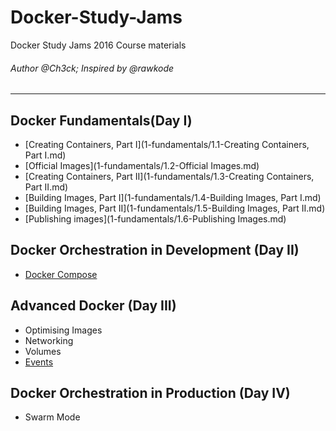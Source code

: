 # Docker-Study-Jams
Docker Study Jams 2016 Course materials

######  Author @Ch3ck; Inspired by @rawkode

------

## Docker Fundamentals(Day I)

- [Creating Containers, Part I](1-fundamentals/1.1-Creating Containers, Part I.md)
- [Official Images](1-fundamentals/1.2-Official Images.md)
- [Creating Containers, Part II](1-fundamentals/1.3-Creating Containers, Part II.md)
- [Building Images, Part I](1-fundamentals/1.4-Building Images, Part I.md)
- [Building Images, Part II](1-fundamentals/1.5-Building Images, Part II.md)
- [Publishing images](1-fundamentals/1.6-Publishing Images.md)

## Docker Orchestration in Development (Day II)

- [Docker Compose](2-orchestration-in-development/2.1-docker-compose.md)

## Advanced Docker (Day III)

- Optimising Images
- Networking
- Volumes
- [Events](https://docs.docker.com/engine/reference/commandline/events/)

## Docker Orchestration in Production (Day IV)

- Swarm Mode



